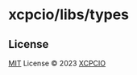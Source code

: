 # xcpcio/libs/types

## License

[MIT](../../../LICENSE) License © 2023 [XCPCIO][xcpcio]

[xcpcio]: https://github.com/XCPCIO
